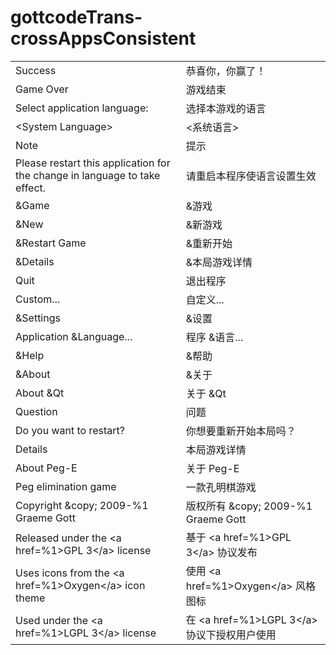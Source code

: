 # gottcodeTrans-crossAppsConsistent

|||
-|-
Success|恭喜你，你赢了！
Game Over|游戏结束
Select application language:|选择本游戏的语言
&lt;System Language&gt;|<系统语言>
Note|提示
Please restart this application for the change in language to take effect.|请重启本程序使语言设置生效
&amp;Game|&amp;游戏
&amp;New|&amp;新游戏
&amp;Restart Game|&amp;重新开始
&amp;Details|&amp;本局游戏详情
Quit|退出程序
Custom...|自定义...
&amp;Settings|&amp;设置
Application &amp;Language...|程序 &amp;语言...
&amp;Help|&amp;帮助
&amp;About|&amp;关于
About &amp;Qt|关于 &amp;Qt
Question|问题
Do you want to restart?|你想要重新开始本局吗？
Details|本局游戏详情
About Peg-E|关于 Peg-E
Peg elimination game|一款孔明棋游戏
Copyright &amp;copy; 2009-%1 Graeme Gott|版权所有 &amp;copy; 2009-%1 Graeme Gott
Released under the &lt;a href=%1&gt;GPL 3&lt;/a&gt; license|基于 &lt;a href=%1&gt;GPL 3&lt;/a&gt; 协议发布
Uses icons from the &lt;a href=%1&gt;Oxygen&lt;/a&gt; icon theme|使用 &lt;a href=%1&gt;Oxygen&lt;/a&gt; 风格图标
Used under the &lt;a href=%1&gt;LGPL 3&lt;/a&gt; license|在 &lt;a href=%1&gt;LGPL 3&lt;/a&gt; 协议下授权用户使用